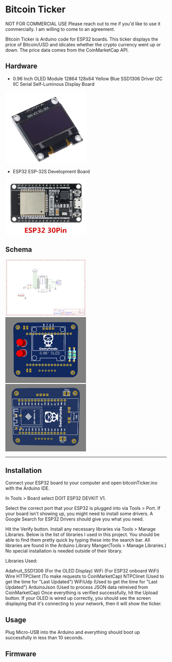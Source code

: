 # Bitcoin Ticker

NOT FOR COMMERCIAL USE Please reach out to me if you'd like to use it commercially. I am willing to come to an agreement.

Bitcoin Ticker is Arduino code for ESP32 boards. This ticker displays the price of Bitcoin/USD and idicates whether the crypto currency went up or down. The price data comes from the CoinMarketCap API.

## Hardware

* 0.96 Inch OLED Module 12864 128x64 Yellow Blue SSD1306 Driver I2C IIC Serial Self-Luminous Display Board
<img src="https://github.com/plextoriano/Bitcoin-Ticker/blob/main/images/OLED.jpg" width=50% height=50%>

* ESP32 ESP-32S Development Board
<img src="https://github.com/plextoriano/Bitcoin-Ticker/blob/main/images/ESP32.jpg" width=50% height=50%>

## Schema

<img src="https://github.com/plextoriano/Bitcoin-Ticker/blob/main/images/Schematic.png" width=50% height=50%>

<img src="https://github.com/plextoriano/Bitcoin-Ticker/blob/main/images/Front.jpg" width=50% height=50%>

<img src="https://github.com/plextoriano/Bitcoin-Ticker/blob/main/images/Back.jpg" width=50% height=50%>



___

## Installation

Connect your ESP32 board to your computer and open bitcoinTicker.ino with the Arduino IDE.

In Tools > Board select DOIT ESP32 DEVKIT V1.

Select the correct port that your ESP32 is plugged into via Tools > Port. If your board isn't showing up, you might need to install some drivers. A Google Search for ESP32 Drivers should give you what you need.

Hit the Verify button. Install any necessary libraries via Tools > Manage Libraries. Below is the list of libraries I used in this project. You should be able to find them pretty quick by typing these into the search bar. All libraries are found in the Arduino Library Manger(Tools > Manage Libraries.) No special installation is needed outside of their library.

Libraries Used:

Adafruit_SSD1306 (For the OLED Display)
WiFi (For ESP32 onboard WiFi)
Wire
HTTPClient (To make requests to CoinMarketCap)
NTPClinet (Used to get the time for "Last Updated")
WiFiUdp (Used to get the time for "Last Updated")
ArduinoJson (Used to process JSON data retreived from CoinMarketCap)
Once everything is verified successfully, hit the Upload button. If your OLED is wired up correctly, you should see the screen displaying that it's connecting to your network, then it will show the ticker.

## Usage

Plug Micro-USB into the Arduino and everything should boot up successfully in less than 10 seconds.

## Firmware

